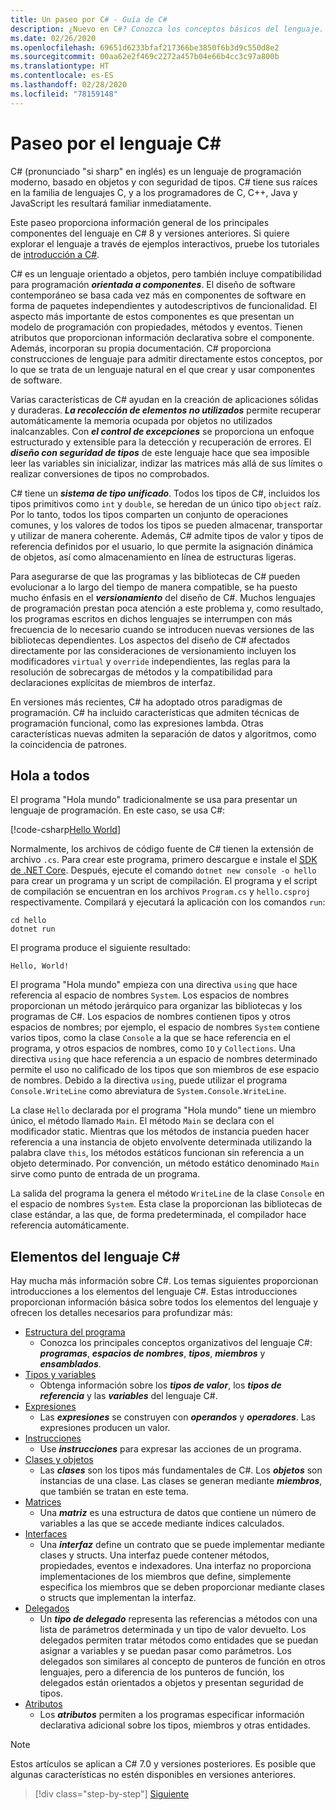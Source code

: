 ```yaml
---
title: Un paseo por C# - Guía de C#
description: ¿Nuevo en C#? Conozca los conceptos básicos del lenguaje.
ms.date: 02/26/2020
ms.openlocfilehash: 69651d6233bfaf217366be3850f6b3d9c550d8e2
ms.sourcegitcommit: 00aa62e2f469c2272a457b04e66b4cc3c97a800b
ms.translationtype: HT
ms.contentlocale: es-ES
ms.lasthandoff: 02/28/2020
ms.locfileid: "78159148"
---
```

# <a name="a-tour-of-the-c-language"></a>Paseo por el lenguaje C#

C# (pronunciado "si sharp" en inglés) es un lenguaje de programación moderno, basado en objetos y con seguridad de tipos. C# tiene sus raíces en la familia de lenguajes C, y a los programadores de C, C++, Java y JavaScript les resultará familiar inmediatamente.

Este paseo proporciona información general de los principales componentes del lenguaje en C# 8 y versiones anteriores. Si quiere explorar el lenguaje a través de ejemplos interactivos, pruebe los tutoriales de [introducción a C#](../tutorials/intro-to-csharp/index.md).

C# es un lenguaje orientado a objetos, pero también incluye compatibilidad para programación ***orientada a componentes***. El diseño de software contemporáneo se basa cada vez más en componentes de software en forma de paquetes independientes y autodescriptivos de funcionalidad. El aspecto más importante de estos componentes es que presentan un modelo de programación con propiedades, métodos y eventos. Tienen atributos que proporcionan información declarativa sobre el componente. Además, incorporan su propia documentación. C# proporciona construcciones de lenguaje para admitir directamente estos conceptos, por lo que se trata de un lenguaje natural en el que crear y usar componentes de software.

Varias características de C# ayudan en la creación de aplicaciones sólidas y duraderas. ***La recolección de elementos no utilizados*** permite recuperar automáticamente la memoria ocupada por objetos no utilizados inalcanzables. Con ***el control de excepciones*** se proporciona un enfoque estructurado y extensible para la detección y recuperación de errores. El ***diseño con seguridad de tipos*** de este lenguaje hace que sea imposible leer las variables sin inicializar, indizar las matrices más allá de sus límites o realizar conversiones de tipos no comprobados.

C# tiene un ***sistema de tipo unificado***. Todos los tipos de C#, incluidos los tipos primitivos como `int` y `double`, se heredan de un único tipo `object` raíz. Por lo tanto, todos los tipos comparten un conjunto de operaciones comunes, y los valores de todos los tipos se pueden almacenar, transportar y utilizar de manera coherente. Además, C# admite tipos de valor y tipos de referencia definidos por el usuario, lo que permite la asignación dinámica de objetos, así como almacenamiento en línea de estructuras ligeras.

Para asegurarse de que las programas y las bibliotecas de C# pueden evolucionar a lo largo del tiempo de manera compatible, se ha puesto mucho énfasis en el ***versionamiento*** del diseño de C#. Muchos lenguajes de programación prestan poca atención a este problema y, como resultado, los programas escritos en dichos lenguajes se interrumpen con más frecuencia de lo necesario cuando se introducen nuevas versiones de las bibliotecas dependientes. Los aspectos del diseño de C# afectados directamente por las consideraciones de versionamiento incluyen los modificadores `virtual` y `override` independientes, las reglas para la resolución de sobrecargas de métodos y la compatibilidad para declaraciones explícitas de miembros de interfaz.

En versiones más recientes, C# ha adoptado otros paradigmas de programación. C# ha incluido características que admiten técnicas de programación funcional, como las expresiones lambda. Otras características nuevas admiten la separación de datos y algoritmos, como la coincidencia de patrones.

## <a name="hello-world"></a>Hola a todos

El programa "Hola mundo" tradicionalmente se usa para presentar un lenguaje de programación. En este caso, se usa C#:

[!code-csharp[Hello World](~/samples/snippets/csharp/tour/hello/Program.cs)]

Normalmente, los archivos de código fuente de C# tienen la extensión de archivo `.cs`. Para crear este programa, primero descargue e instale el [SDK de .NET Core](https://dotnet.microsoft.com/download). Después, ejecute el comando `dotnet new console -o hello` para crear un programa y un script de compilación. El programa y el script de compilación se encuentran en los archivos `Program.cs` y `hello.csproj` respectivamente. Compilará y ejecutará la aplicación con los comandos `run`:

```console
cd hello
dotnet run
```

El programa produce el siguiente resultado: 

```console
Hello, World!
```

El programa "Hola mundo" empieza con una directiva `using` que hace referencia al espacio de nombres `System`. Los espacios de nombres proporcionan un método jerárquico para organizar las bibliotecas y los programas de C#. Los espacios de nombres contienen tipos y otros espacios de nombres; por ejemplo, el espacio de nombres `System` contiene varios tipos, como la clase `Console` a la que se hace referencia en el programa, y otros espacios de nombres, como `IO` y `Collections`. Una directiva `using` que hace referencia a un espacio de nombres determinado permite el uso no calificado de los tipos que son miembros de ese espacio de nombres. Debido a la directiva `using`, puede utilizar el programa `Console.WriteLine` como abreviatura de `System.Console.WriteLine`.

La clase `Hello` declarada por el programa "Hola mundo" tiene un miembro único, el método llamado `Main`. El método `Main` se declara con el modificador static. Mientras que los métodos de instancia pueden hacer referencia a una instancia de objeto envolvente determinada utilizando la palabra clave `this`, los métodos estáticos funcionan sin referencia a un objeto determinado. Por convención, un método estático denominado `Main` sirve como punto de entrada de un programa.

La salida del programa la genera el método `WriteLine` de la clase `Console` en el espacio de nombres `System`. Esta clase la proporcionan las bibliotecas de clase estándar, a las que, de forma predeterminada, el compilador hace referencia automáticamente.

## <a name="elements-of-the-c-language"></a>Elementos del lenguaje C#

Hay mucha más información sobre C#. Los temas siguientes proporcionan introducciones a los elementos del lenguaje C#. Estas introducciones proporcionan información básica sobre todos los elementos del lenguaje y ofrecen los detalles necesarios para profundizar más:

- [Estructura del programa](program-structure.md)
  - Conozca los principales conceptos organizativos del lenguaje C#: ***programas***, ***espacios de nombres***, ***tipos***, ***miembros*** y ***ensamblados***.
- [Tipos y variables](types-and-variables.md)
  - Obtenga información sobre los ***tipos de valor***, los ***tipos de referencia*** y las ***variables*** del lenguaje C#.
- [Expresiones](expressions.md)
  - Las ***expresiones*** se construyen con ***operandos*** y ***operadores***. Las expresiones producen un valor.
- [Instrucciones](statements.md)
  - Use ***instrucciones*** para expresar las acciones de un programa.
- [Clases y objetos](classes-and-objects.md)
  - Las ***clases*** son los tipos más fundamentales de C#. Los ***objetos*** son instancias de una clase. Las clases se generan mediante ***miembros***, que también se tratan en este tema.
- [Matrices](arrays.md)
  - Una ***matriz*** es una estructura de datos que contiene un número de variables a las que se accede mediante índices calculados.
- [Interfaces](interfaces.md)
  - Una ***interfaz*** define un contrato que se puede implementar mediante clases y structs. Una interfaz puede contener métodos, propiedades, eventos e indexadores. Una interfaz no proporciona implementaciones de los miembros que define, simplemente especifica los miembros que se deben proporcionar mediante clases o structs que implementan la interfaz.
- [Delegados](delegates.md)
  - Un ***tipo de delegado*** representa las referencias a métodos con una lista de parámetros determinada y un tipo de valor devuelto. Los delegados permiten tratar métodos como entidades que se puedan asignar a variables y se puedan pasar como parámetros. Los delegados son similares al concepto de punteros de función en otros lenguajes, pero a diferencia de los punteros de función, los delegados están orientados a objetos y presentan seguridad de tipos.
- [Atributos](attributes.md)
  - Los ***atributos*** permiten a los programas especificar información declarativa adicional sobre los tipos, miembros y otras entidades.
  
> [!NOTE]
> Estos artículos se aplican a C# 7.0 y versiones posteriores. Es posible que algunas características no estén disponibles en versiones anteriores.

> [!div class="step-by-step"]
> [Siguiente](program-structure.md)
